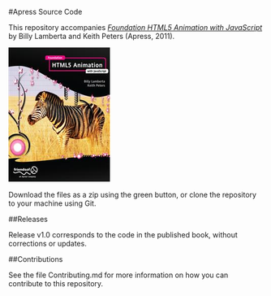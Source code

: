 #Apress Source Code

This repository accompanies [*Foundation HTML5 Animation with JavaScript*](http://www.apress.com/9781430236658) by Billy Lamberta and Keith Peters (Apress, 2011).

![Cover image](9781430236658.jpg)

Download the files as a zip using the green button, or clone the repository to your machine using Git.

##Releases

Release v1.0 corresponds to the code in the published book, without corrections or updates.

##Contributions

See the file Contributing.md for more information on how you can contribute to this repository.
